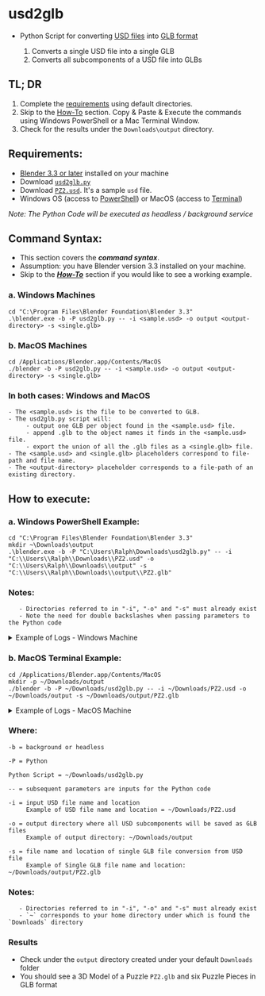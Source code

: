 # usd2glb
- Python Script for converting [USD files](https://graphics.pixar.com/usd/release/usdfaq.html) into [GLB format](https://en.wikipedia.org/wiki/GlTF)

   1. Converts a single USD file into a single GLB
   2. Converts all subcomponents of a USD file into GLBs

## TL; DR

   1. Complete the [requirements](#requirements) using default directories.  
   2. Skip to the [How-To](#how-to) section. Copy & Paste & Execute the commands using Windows PowerShell or a Mac Terminal Window.  
   3. Check for the results under the `Downloads\output` directory.  

## Requirements: <a name="requirements"></a>
   - [Blender 3.3 or later](https://www.blender.org/download/) installed on your machine
   - Download [`usd2glb.py`](https://drive.google.com/file/d/1KN-noZbOH_hVfCcQgaQo7IAW4CgXGKbs/view?usp=sharing)
   - Download [`PZ2.usd`](https://drive.google.com/file/d/1fJyewo1JMThtBwSZkCKmwBoyg-MuD1mp/view?usp=sharing). It's a sample `usd` file.
   - Windows OS (access to [PowerShell](https://learn.microsoft.com/en-us/powershell/scripting/learn/ps101/01-getting-started?view=powershell-7.2#where-do-i-find-powershell)) or MacOS (access to [Terminal](https://support.apple.com/guide/terminal/open-or-quit-terminal-apd5265185d-f365-44cb-8b09-71a064a42125/mac))
   
_Note: The Python Code will be executed as headless / background service_

## Command Syntax:

- This section covers the _**command syntax**_.  
- Assumption: you have Blender version 3.3 installed on your machine.  
- Skip to the [_**How-To**_](#how-to) section if you would like to see a working example.  

### a. Windows Machines

```
cd "C:\Program Files\Blender Foundation\Blender 3.3"
.\blender.exe -b -P usd2glb.py -- -i <sample.usd> -o output <output-directory> -s <single.glb>
```

### b. MacOS Machines

```
cd /Applications/Blender.app/Contents/MacOS
./blender -b -P usd2glb.py -- -i <sample.usd> -o output <output-directory> -s <single.glb>
```

### In both cases: Windows and MacOS
```
- The <sample.usd> is the file to be converted to GLB. 
- The usd2glb.py script will:
     - output one GLB per object found in the <sample.usd> file. 
     - append .glb to the object names it finds in the <sample.usd> file. 
     - export the union of all the .glb files as a <single.glb> file.
- The <sample.usd> and <single.glb> placeholders correspond to file-path and file name.
- The <output-directory> placeholder corresponds to a file-path of an existing directory.
```

## How to execute: <a name="how-to"></a>

### a. Windows PowerShell Example:

```
cd "C:\Program Files\Blender Foundation\Blender 3.3"
mkdir ~\Downloads\output
.\blender.exe -b -P "C:\Users\Ralph\Downloads\usd2glb.py" -- -i "C:\\Users\\Ralph\\Downloads\\PZ2.usd" -o "C:\\Users\Ralph\\Downloads\\output" -s "C:\\Users\\Ralph\\Downloads\\output\\PZ2.glb"
```

### Notes:
       - Directories referred to in "-i", "-o" and "-s" must already exist
       - Note the need for double backslashes when passing parameters to the Python code

<details>
<summary>
    Example of Logs - Windows Machine
</summary>
  
```
Blender 3.3.1 (hash b292cfe5a936 built 2022-10-05 00:49:25)
Read prefs: C:\Users\Ralph\AppData\Roaming\Blender Foundation\Blender\3.3\config\userpref.blend
USD import of 'C:\Users\Ralph\Downloads\PZ2.usd' took 13.0 ms
18:24:18 | INFO: Draco mesh compression is available, use library at C:\Program Files\Blender Foundation\Blender 3.3\3.3\python\lib\site-packages\extern_draco.dll
18:24:19 | INFO: Starting glTF 2.0 export
18:24:19 | INFO: Extracting primitive: OBJ_from_SE_PZ2
18:24:19 | INFO: Primitives created: 1
18:24:19 | INFO: Extracting primitive: OBJ_from_SE_PZ2_001
18:24:19 | INFO: Primitives created: 1
18:24:19 | INFO: Extracting primitive: OBJ_from_SE_PZ2_002
18:24:19 | INFO: Primitives created: 1
18:24:19 | INFO: Extracting primitive: OBJ_from_SE_PZ2_003
18:24:19 | INFO: Primitives created: 1
18:24:19 | INFO: Extracting primitive: OBJ_from_SE_PZ2_004
18:24:19 | INFO: Primitives created: 1
18:24:19 | INFO: Extracting primitive: OBJ_from_SE_PZ2_005
18:24:19 | INFO: Primitives created: 1
18:24:19 | INFO: Finished glTF 2.0 export in 0.015670299530029297 s

18:24:19 | INFO: Draco mesh compression is available, use library at C:\Program Files\Blender Foundation\Blender 3.3\3.3\python\lib\site-packages\extern_draco.dll
18:24:19 | INFO: Starting glTF 2.0 export
18:24:19 | INFO: Extracting primitive: OBJ_from_SE_PZ2
18:24:19 | INFO: Primitives created: 1
18:24:19 | INFO: Finished glTF 2.0 export in 0.0 s

18:24:19 | INFO: Draco mesh compression is available, use library at C:\Program Files\Blender Foundation\Blender 3.3\3.3\python\lib\site-packages\extern_draco.dll
18:24:19 | INFO: Starting glTF 2.0 export
18:24:19 | INFO: Extracting primitive: OBJ_from_SE_PZ2_001
18:24:19 | INFO: Primitives created: 1
18:24:19 | INFO: Finished glTF 2.0 export in 0.0 s

18:24:19 | INFO: Draco mesh compression is available, use library at C:\Program Files\Blender Foundation\Blender 3.3\3.3\python\lib\site-packages\extern_draco.dll
18:24:19 | INFO: Starting glTF 2.0 export
18:24:19 | INFO: Extracting primitive: OBJ_from_SE_PZ2_002
18:24:19 | INFO: Primitives created: 1
18:24:19 | INFO: Finished glTF 2.0 export in 0.01564788818359375 s

18:24:19 | INFO: Draco mesh compression is available, use library at C:\Program Files\Blender Foundation\Blender 3.3\3.3\python\lib\site-packages\extern_draco.dll
18:24:19 | INFO: Starting glTF 2.0 export
18:24:19 | INFO: Extracting primitive: OBJ_from_SE_PZ2_003
18:24:19 | INFO: Primitives created: 1
18:24:19 | INFO: Finished glTF 2.0 export in 0.0 s

18:24:19 | INFO: Draco mesh compression is available, use library at C:\Program Files\Blender Foundation\Blender 3.3\3.3\python\lib\site-packages\extern_draco.dll
18:24:19 | INFO: Starting glTF 2.0 export
18:24:19 | INFO: Extracting primitive: OBJ_from_SE_PZ2_004
18:24:19 | INFO: Primitives created: 1
18:24:19 | INFO: Finished glTF 2.0 export in 0.0 s

18:24:19 | INFO: Draco mesh compression is available, use library at C:\Program Files\Blender Foundation\Blender 3.3\3.3\python\lib\site-packages\extern_draco.dll
18:24:19 | INFO: Starting glTF 2.0 export
18:24:19 | INFO: Extracting primitive: OBJ_from_SE_PZ2_005
18:24:19 | INFO: Primitives created: 1
18:24:19 | INFO: Finished glTF 2.0 export in 0.0 s


Blender quit
```

</details>


### b. MacOS Terminal Example:

```
cd /Applications/Blender.app/Contents/MacOS
mkdir -p ~/Downloads/output
./blender -b -P ~/Downloads/usd2glb.py -- -i ~/Downloads/PZ2.usd -o ~/Downloads/output -s ~/Downloads/output/PZ2.glb
```

<details>
<summary>
    Example of Logs - MacOS Machine
</summary>
  
```
Blender 3.3.1 (hash b292cfe5a936 built 2022-10-04 23:43:02)
USD import of '/Users/rmeira/Downloads/PZ2.usd' took 68.2 ms
18:37:45 | INFO: Draco mesh compression is available, use library at /Applications/Blender.app/Contents/Resources/3.3/python/lib/python3.10/site-packages/libextern_draco.dylib
18:37:46 | INFO: Starting glTF 2.0 export
18:37:46 | INFO: Extracting primitive: OBJ_from_SE_PZ2
18:37:46 | INFO: Primitives created: 1
18:37:46 | INFO: Extracting primitive: OBJ_from_SE_PZ2_001
18:37:46 | INFO: Primitives created: 1
18:37:46 | INFO: Extracting primitive: OBJ_from_SE_PZ2_002
18:37:46 | INFO: Primitives created: 1
18:37:46 | INFO: Extracting primitive: OBJ_from_SE_PZ2_003
18:37:46 | INFO: Primitives created: 1
18:37:46 | INFO: Extracting primitive: OBJ_from_SE_PZ2_004
18:37:46 | INFO: Primitives created: 1
18:37:46 | INFO: Extracting primitive: OBJ_from_SE_PZ2_005
18:37:46 | INFO: Primitives created: 1
18:37:46 | INFO: Finished glTF 2.0 export in 0.019634008407592773 s
18:37:46 | INFO: Draco mesh compression is available, use library at /Applications/Blender.app/Contents/Resources/3.3/python/lib/python3.10/site-packages/libextern_draco.dylib
18:37:46 | INFO: Starting glTF 2.0 export
18:37:46 | INFO: Extracting primitive: OBJ_from_SE_PZ2
18:37:46 | INFO: Primitives created: 1
18:37:46 | INFO: Finished glTF 2.0 export in 0.003885984420776367 s
18:37:46 | INFO: Draco mesh compression is available, use library at /Applications/Blender.app/Contents/Resources/3.3/python/lib/python3.10/site-packages/libextern_draco.dylib
18:37:46 | INFO: Starting glTF 2.0 export
18:37:46 | INFO: Extracting primitive: OBJ_from_SE_PZ2_001
18:37:46 | INFO: Primitives created: 1
18:37:46 | INFO: Finished glTF 2.0 export in 0.003175020217895508 s
18:37:46 | INFO: Draco mesh compression is available, use library at /Applications/Blender.app/Contents/Resources/3.3/python/lib/python3.10/site-packages/libextern_draco.dylib
18:37:46 | INFO: Starting glTF 2.0 export
18:37:46 | INFO: Extracting primitive: OBJ_from_SE_PZ2_002
18:37:46 | INFO: Primitives created: 1
18:37:46 | INFO: Finished glTF 2.0 export in 0.004430055618286133 s
18:37:46 | INFO: Draco mesh compression is available, use library at /Applications/Blender.app/Contents/Resources/3.3/python/lib/python3.10/site-packages/libextern_draco.dylib
18:37:46 | INFO: Starting glTF 2.0 export
18:37:46 | INFO: Extracting primitive: OBJ_from_SE_PZ2_003
18:37:46 | INFO: Primitives created: 1
18:37:46 | INFO: Finished glTF 2.0 export in 0.0035169124603271484 s
18:37:46 | INFO: Draco mesh compression is available, use library at /Applications/Blender.app/Contents/Resources/3.3/python/lib/python3.10/site-packages/libextern_draco.dylib
18:37:46 | INFO: Starting glTF 2.0 export
18:37:46 | INFO: Extracting primitive: OBJ_from_SE_PZ2_004
18:37:46 | INFO: Primitives created: 1
18:37:46 | INFO: Finished glTF 2.0 export in 0.00404810905456543 s
18:37:46 | INFO: Draco mesh compression is available, use library at /Applications/Blender.app/Contents/Resources/3.3/python/lib/python3.10/site-packages/libextern_draco.dylib
18:37:46 | INFO: Starting glTF 2.0 export
18:37:46 | INFO: Extracting primitive: OBJ_from_SE_PZ2_005
18:37:46 | INFO: Primitives created: 1
18:37:46 | INFO: Finished glTF 2.0 export in 0.0036890506744384766 s
Blender quit
```

</details>

### Where:
```
-b = background or headless

-P = Python

Python Script = ~/Downloads/usd2glb.py 

-- = subsequent parameters are inputs for the Python code

-i = input USD file name and location
     Example of USD file name and location = ~/Downloads/PZ2.usd

-o = output directory where all USD subcomponents will be saved as GLB files
     Example of output directory: ~/Downloads/output

-s = file name and location of single GLB file conversion from USD file
     Example of Single GLB file name and location: ~/Downloads/output/PZ2.glb
```

### Notes:
       - Directories referred to in "-i", "-o" and "-s" must already exist
       - `~` corresponds to your home directory under which is found the `Downloads` directory
       
### Results

- Check under the `output` directory created under your default `Downloads` folder
- You should see a 3D Model of a Puzzle `PZ2.glb` and six Puzzle Pieces in GLB format
